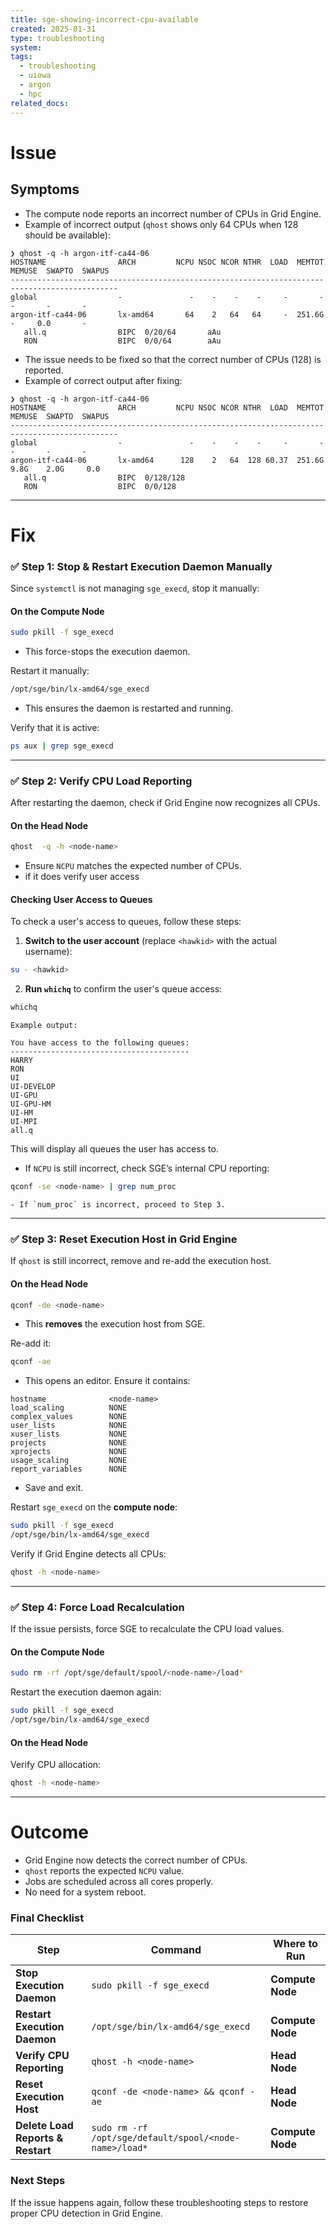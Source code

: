 ```yaml
---
title: sge-showing-incorrect-cpu-available
created: 2025-01-31
type: troubleshooting
system: 
tags:
  - troubleshooting
  - uiowa
  - argon
  - hpc
related_docs:
---
```

# **Issue**

## **Symptoms**

- The compute node reports an incorrect number of CPUs in Grid Engine.
- Example of incorrect output (`qhost` shows only 64 CPUs when 128 should be available):
    
```
❯ qhost -q -h argon-itf-ca44-06
HOSTNAME                ARCH         NCPU NSOC NCOR NTHR  LOAD  MEMTOT  MEMUSE  SWAPTO  SWAPUS
----------------------------------------------------------------------------------------------
global                  -               -    -    -    -     -       -       -       -       -
argon-itf-ca44-06       lx-amd64       64    2   64   64     -  251.6G       -     0.0       -
   all.q                BIPC  0/20/64       aAu
   RON                  BIPC  0/0/64        aAu
```
    
- The issue needs to be fixed so that the correct number of CPUs (128) is reported.
- Example of correct output after fixing:
    
```
❯ qhost -q -h argon-itf-ca44-06
HOSTNAME                ARCH         NCPU NSOC NCOR NTHR  LOAD  MEMTOT  MEMUSE  SWAPTO  SWAPUS
----------------------------------------------------------------------------------------------
global                  -               -    -    -    -     -       -       -       -       -
argon-itf-ca44-06       lx-amd64      128    2   64  128 60.37  251.6G    9.8G    2.0G     0.0
   all.q                BIPC  0/128/128
   RON                  BIPC  0/0/128
```
    

---

# **Fix**

### ✅ **Step 1: Stop & Restart Execution Daemon Manually**

Since `systemctl` is not managing `sge_execd`, stop it manually:

#### **On the Compute Node**

```bash
sudo pkill -f sge_execd
```

- This force-stops the execution daemon.

Restart it manually:

```bash
/opt/sge/bin/lx-amd64/sge_execd
```

- This ensures the daemon is restarted and running.

Verify that it is active:

```bash
ps aux | grep sge_execd
```

---

### ✅ **Step 2: Verify CPU Load Reporting**

After restarting the daemon, check if Grid Engine now recognizes all CPUs.

#### **On the Head Node**

```bash
qhost  -q -h <node-name>
```

- Ensure `NCPU` matches the expected number of CPUs.
- if it does verify user access

#### Checking User Access to Queues

To check a user's access to queues, follow these steps:

1. **Switch to the user account** (replace `<hawkid>` with the actual username):
    
```bash
su - <hawkid>
```
    
2. **Run `whichq`** to confirm the user's queue access:
    
```bash
whichq
```
    
    Example output:
    
```
You have access to the following queues:
----------------------------------------
HARRY
RON
UI
UI-DEVELOP
UI-GPU
UI-GPU-HM
UI-HM
UI-MPI
all.q
```
    

This will display all queues the user has access to.


- If `NCPU` is still incorrect, check SGE’s internal CPU reporting:
    
```bash
qconf -se <node-name> | grep num_proc
```
    
    - If `num_proc` is incorrect, proceed to Step 3.

---

### ✅ **Step 3: Reset Execution Host in Grid Engine**

If `qhost` is still incorrect, remove and re-add the execution host.

#### **On the Head Node**

```bash
qconf -de <node-name>
```

- This **removes** the execution host from SGE.

Re-add it:

```bash
qconf -ae
```

- This opens an editor. Ensure it contains:

```
hostname              <node-name>
load_scaling          NONE
complex_values        NONE
user_lists            NONE
xuser_lists           NONE
projects              NONE
xprojects             NONE
usage_scaling         NONE
report_variables      NONE
```

- Save and exit.

Restart `sge_execd` on the **compute node**:

```bash
sudo pkill -f sge_execd
/opt/sge/bin/lx-amd64/sge_execd
```

Verify if Grid Engine detects all CPUs:

```bash
qhost -h <node-name>
```

---

### ✅ **Step 4: Force Load Recalculation**

If the issue persists, force SGE to recalculate the CPU load values.

#### **On the Compute Node**

```bash
sudo rm -rf /opt/sge/default/spool/<node-name>/load*
```

Restart the execution daemon again:

```bash
sudo pkill -f sge_execd
/opt/sge/bin/lx-amd64/sge_execd
```

#### **On the Head Node**

Verify CPU allocation:

```bash
qhost -h <node-name>
```

---

# **Outcome**

- Grid Engine now detects the correct number of CPUs.
- `qhost` reports the expected `NCPU` value.
- Jobs are scheduled across all cores properly.
- No need for a system reboot.

### **Final Checklist**

|Step|Command|Where to Run|
|---|---|---|
|**Stop Execution Daemon**|`sudo pkill -f sge_execd`|**Compute Node**|
|**Restart Execution Daemon**|`/opt/sge/bin/lx-amd64/sge_execd`|**Compute Node**|
|**Verify CPU Reporting**|`qhost -h <node-name>`|**Head Node**|
|**Reset Execution Host**|`qconf -de <node-name> && qconf -ae`|**Head Node**|
|**Delete Load Reports & Restart**|`sudo rm -rf /opt/sge/default/spool/<node-name>/load*`|**Compute Node**|

### **Next Steps**

If the issue happens again, follow these troubleshooting steps to restore proper CPU detection in Grid Engine.

